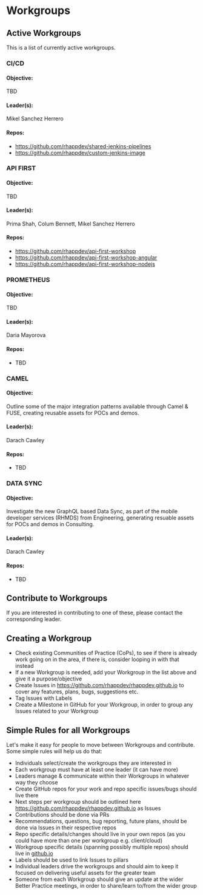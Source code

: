 # Workgroups


## Active Workgroups
This is a list of currently active workgroups. 

### CI/CD
#### Objective:
TBD
#### Leader(s):
Mikel Sanchez Herrero
#### Repos:
* https://github.com/rhappdev/shared-jenkins-pipelines
* https://github.com/rhappdev/custom-jenkins-image

### API FIRST
#### Objective:
TBD
#### Leader(s):
Prima Shah, Colum Bennett, Mikel Sanchez Herrero
#### Repos:
* https://github.com/rhappdev/api-first-workshop
* https://github.com/rhappdev/api-first-workshop-angular
* https://github.com/rhappdev/api-first-workshop-nodejs

### PROMETHEUS
#### Objective:
TBD
#### Leader(s):
Daria Mayorova
#### Repos:
* TBD

### CAMEL
#### Objective:
Outline some of the major integration patterns available through Camel & FUSE, creating reusable assets for POCs and demos.
#### Leader(s):
Darach Cawley
#### Repos:
* TBD

### DATA SYNC
#### Objective:
Investigate the new GraphQL based Data Sync, as part of the mobile developer services (RHMDS) from Engineering, generating resuable assets for POCs and demos in Consulting.
#### Leader(s):
Darach Cawley
#### Repos:
* TBD

## Contribute to Workgroups
If you are interested in contributing to one of these, please contact the corresponding leader.

## Creating a Workgroup
- Check existing Communities of Practice (CoPs), to see if there is already work going on in the area, if there is, consider looping in with that instead
- If a new Workgroup is needed, add your Workgroup in the list above and give it a purpose/objective
- Create Issues in https://github.com/rhappdev/rhappdev.github.io to cover any features, plans, bugs, suggestions etc.
- Tag Issues with Labels
- Create a Milestone in GitHub for your Workgroup, in order to group any Issues related to your Workgroup

## Simple Rules for all Workgroups
Let's make it easy for people to move between Workgroups and contribute. 
Some simple rules will help us do that:

- Individuals select/create the workgroups they are interested in
- Each workgroup must have at least one leader (it can have more)
- Leaders manage & communicate within their Workgroups in whatever way they choose
- Create GitHub repos for your work and repo specific issues/bugs should live there
- Next steps per workgroup should be outlined here https://github.com/rhappdev/rhappdev.github.io as Issues
- Contributions should be done via PRs
- Recommendations, questions, bug reporting, future plans, should be done via Issues in their respective repos
- Repo specific details/changes should live in your own repos (as you could have more than one per workgroup e.g. client/cloud)
- Workgroup specific details (spanning possibly multiple repos) should live in [github.io](https://github.com/rhappdev/rhappdev.github.io)
- Labels should be used to link Issues to pillars
- Individual leaders drive the workgroups and should aim to keep it focused on delivering useful assets for the greater team
- Someone from each Workgroup should give an update at the wider Better Practice meetings, in order to share/learn to/from the wider group
